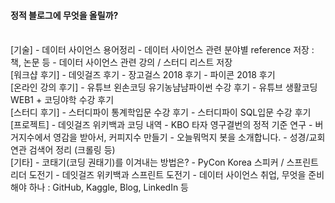 #### 정적 블로그에 무엇을 올릴까? <br>
<br>
[기술] 
- 데이터 사이언스 용어정리
- 데이터 사이언스 관련 분야별 reference 저장 : 책, 논문 등
- 데이터 사이언스 관련 강의 / 스터디 리스트 저장
<br>
[워크샵 후기]
- 데잇걸즈 후기
- 장고걸스 2018 후기
- 파이콘 2018 후기
<br>
[온라인 강의 후기]
- 유튜브 왼손코딩 유기농냠냠파이썬 수강 후기
- 유튜브 생활코딩 WEB1 + 코딩야학 수강 후기
<br>
[스터디 후기]
- 스터디파이 통계학입문 수강 후기
- 스터디파이 SQL입문 수강 후기
<br>
[프로젝트]
- 데잇걸즈 위키백과 코딩 내역
- KBO 타자 영구결번의 정적 기준 연구
- 버거지수에서 영감을 받아서, 커피지수 만들기
- 오늘뭐먹지 봇을 소개합니다.
- 성경/교회 연관 검색어 정리 (크롤링 등)
<br>
[기타]
- 코태기(코딩 권태기)를 이겨내는 방법은?
- PyCon Korea 스피커 / 스프린트 리더 도전기
- 데잇걸즈 위키백과 스프린트 도전기
- 데이터 사이언스 취업, 무엇을 준비해야 하나 : GitHub, Kaggle, Blog, LinkedIn 등

